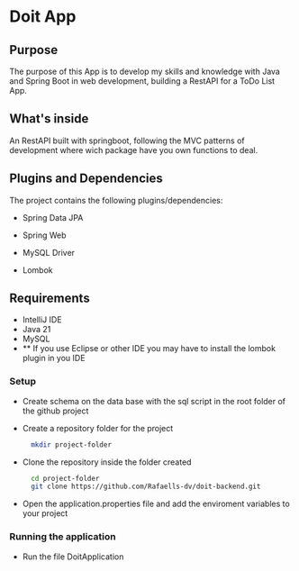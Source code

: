 # Doit App

## Purpose

The purpose of this App is to develop my skills and knowledge with Java and Spring Boot in web development, building a RestAPI for a ToDo List App.

## What's inside

An RestAPI built with springboot, following the MVC patterns of development where wich package have you own functions to deal.

## Plugins and Dependencies

The project contains the following plugins/dependencies:

  * Spring Data JPA

  * Spring Web

  * MySQL Driver

  * Lombok

## Requirements

  * IntelliJ IDE
  * Java 21
  * MySQL
  * ** If you use Eclipse or other IDE you may have to install the lombok plugin in you IDE
    
### Setup

  * Create schema on the data base with the sql script in the root folder of the github project
    
  * Create a repository folder for the project
    
    ```bash
      mkdir project-folder
    ```

  * Clone the repository inside the folder created

    ```bash
      cd project-folder
      git clone https://github.com/Rafaells-dv/doit-backend.git
    ```

  * Open the application.properties file and add the enviroment variables to your project
    

### Running the application

  * Run the file DoitApplication
